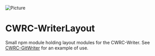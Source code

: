 ![Picture](http://www.cwrc.ca/wp-content/uploads/2010/12/CWRC_Dec-2-10_smaller.png)

# CWRC-WriterLayout

Small npm module holding layout modules for the CWRC-Writer.  See [CWRC-GitWriter](https://github.com/cwrc/CWRC-GitWriter) for an example of use.